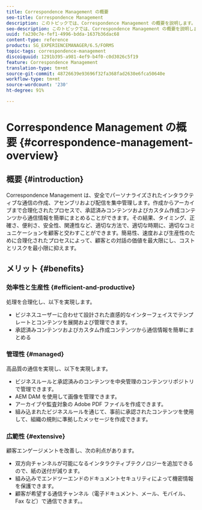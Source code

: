 ```yaml
---
title: Correspondence Management の概要
seo-title: Correspondence Management
description: このトピックでは、Correspondence Management の概要を説明します。
seo-description: このトピックでは、Correspondence Management の概要を説明します。
uuid: fa230c7e-fef1-4996-bdda-1637b36dac68
content-type: reference
products: SG_EXPERIENCEMANAGER/6.5/FORMS
topic-tags: correspondence-management
discoiquuid: 1291b395-a981-4ef9-b4f0-c0d3026c5f19
feature: Correspondence Management
translation-type: tm+mt
source-git-commit: 48726639e93696f32fa368fad2630e6fca50640e
workflow-type: tm+mt
source-wordcount: '230'
ht-degree: 91%

---
```



# Correspondence Management の概要 {#correspondence-management-overview}

## 概要 {#introduction}

Correspondence Management は、安全でパーソナライズされたインタラクティブな通信の作成、アセンブリおよび配信を集中管理します。作成からアーカイブまで合理化されたプロセスで、承認済みコンテンツおよびカスタム作成コンテンツから通信情報を簡単にまとめることができます。その結果、タイミング、正確さ、便利さ、安全性、関連性など、適切な方法で、適切な時期に、適切なコミュニケーションを顧客と交わすことができます。簡易性、速度および生産性のために合理化されたプロセスによって、顧客との対話の価値を最大限にし、コストとリスクを最小限に抑えます。

## メリット {#benefits}

### 効率性と生産性 {#efficient-and-productive}

処理を合理化し、以下を実現します。

* ビジネスユーザーに合わせて設計された直感的なインターフェイスでテンプレートとコンテンツを展開および管理できます。
* 承認済みコンテンツおよびカスタム作成コンテンツから通信情報を簡単にまとめる

### 管理性 {#managed}

高品質の通信を実現し、以下を実現します。

* ビジネスルールと承認済みのコンテンツを中央管理のコンテンツリポジトリで管理できます。
* AEM DAM を使用して画像を管理できます。
* アーカイブや監査対象の Adobe PDF ファイルを作成できます。
* 組み込まれたビジネスルールを通じて、事前に承認されたコンテンツを使用して、組織の規則に準拠したメッセージを作成できます。

### 広範性 {#extensive}

顧客エンゲージメントを改善し、次の利点があります。

* 双方向チャンネルが可能になるインタラクティブテクノロジーを追加できるので、紙の送付が減ります。
* 組み込みでエンドツーエンドのドキュメントセキュリティによって機密情報を保護できます。
* 顧客が希望する通信チャンネル（電子ドキュメント、メール、モバイル、Fax など）で通信できます。。

